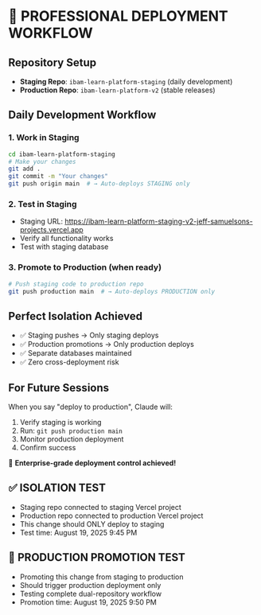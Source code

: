# 🚀 PROFESSIONAL DEPLOYMENT WORKFLOW

## Repository Setup
- **Staging Repo**: `ibam-learn-platform-staging` (daily development)
- **Production Repo**: `ibam-learn-platform-v2` (stable releases)

## Daily Development Workflow

### 1. Work in Staging
```bash
cd ibam-learn-platform-staging
# Make your changes
git add .
git commit -m "Your changes"
git push origin main  # → Auto-deploys STAGING only
```

### 2. Test in Staging
- Staging URL: https://ibam-learn-platform-staging-v2-jeff-samuelsons-projects.vercel.app
- Verify all functionality works
- Test with staging database

### 3. Promote to Production (when ready)
```bash
# Push staging code to production repo
git push production main  # → Auto-deploys PRODUCTION only
```

## Perfect Isolation Achieved
- ✅ Staging pushes → Only staging deploys
- ✅ Production promotions → Only production deploys  
- ✅ Separate databases maintained
- ✅ Zero cross-deployment risk

## For Future Sessions
When you say "deploy to production", Claude will:
1. Verify staging is working
2. Run: `git push production main`
3. Monitor production deployment
4. Confirm success

🎯 **Enterprise-grade deployment control achieved!**

## ✅ ISOLATION TEST
- Staging repo connected to staging Vercel project
- Production repo connected to production Vercel project  
- This change should ONLY deploy to staging
- Test time: August 19, 2025 9:45 PM

## 🚀 PRODUCTION PROMOTION TEST
- Promoting this change from staging to production
- Should trigger production deployment only
- Testing complete dual-repository workflow
- Promotion time: August 19, 2025 9:50 PM